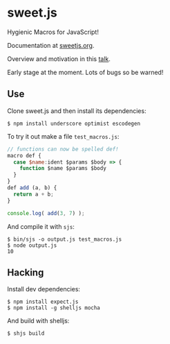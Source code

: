 sweet.js
========

Hygienic Macros for JavaScript!

Documentation at [sweetjs.org](http://sweetjs.org).

Overview and motivation in this [talk](https://air.mozilla.org/sweetjs/).

Early stage at the moment. Lots of bugs so be warned!

## Use

Clone sweet.js and then install its dependencies:

    $ npm install underscore optimist escodegen

To try it out make a file `test_macros.js`:

```js
// functions can now be spelled def!
macro def {
  case $name:ident $params $body => {
    function $name $params $body
  }
}
def add (a, b) {
  return a + b;
}

console.log( add(3, 7) );
```

And compile it with `sjs`:
  
    $ bin/sjs -o output.js test_macros.js
    $ node output.js
    10


## Hacking

Install dev dependencies:

    $ npm install expect.js
    $ npm install -g shelljs mocha

And build with shelljs:

    $ shjs build
